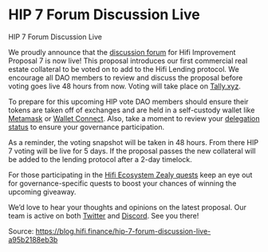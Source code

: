 
# HIP 7 Forum Discussion Live

HIP 7 Forum Discussion Live

We proudly announce that the [discussion forum](https://forum.hifi.finance/t/hip-7-commercial-real-estate-cre1p-as-collateral/315) for Hifi Improvement Proposal 7 is now live! This proposal introduces our first commercial real estate collateral to be voted on to add to the Hifi Lending protocol. We encourage all DAO members to review and discuss the proposal before voting goes live 48 hours from now. Voting will take place on [Tally.xyz](https://www.tally.xyz/gov/hifi-dao/proposal/6?chart=0).

To prepare for this upcoming HIP vote DAO members should ensure their tokens are taken off of exchanges and are held in a self-custody wallet like [Metamask](https://metamask.io/) or [Wallet Connect](https://walletconnect.com/registry/wallets). Also, take a moment to review your [delegation status](https://www.tally.xyz/user/connect?wallet&redirect=/gov/hifi-dao/my-voting-power) to ensure your governance participation.

As a reminder, the voting snapshot will be taken in 48 hours. From there HIP 7 voting will be live for 5 days. If the proposal passes the new collateral will be added to the lending protocol after a 2-day timelock.

For those participating in the [Hifi Ecosystem Zealy quests](https://zealy.io/c/hififinance) keep an eye out for governance-specific quests to boost your chances of winning the upcoming giveaway.

We’d love to hear your thoughts and opinions on the latest proposal. Our team is active on both [Twitter](https://twitter.com/hififinance) and [Discord](https://discord.com/invite/uGxaCppKSH). See you there!


Source: https://blog.hifi.finance/hip-7-forum-discussion-live-a95b2188eb3b
